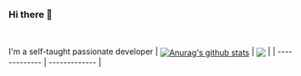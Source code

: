 ### Hi there 👋
<br />

I'm a self-taught passionate developer
| <a href="https://github.com/anuraghazra/github-readme-stats"><img align="center" src="https://github-readme-stats.vercel.app/api?username=dongkcs&show_icons=true&include_all_commits=true&theme=buefy&hide_border=true" alt="Anurag's github stats" /></a> | <a href="https://github.com/anuraghazra/github-readme-stats"><img align="center" src="https://github-readme-stats.vercel.app/api/top-langs/?username=dongkcs&layout=compact&theme=buefy&hide_border=true" /></a> |
| ------------- | ------------- |

<!--
**dongkcs/dongkcs** is a ✨ _special_ ✨ repository because its `README.md` (this file) appears on your GitHub profile.

Here are some ideas to get you started:

- 🔭 I’m currently working on ...
- 🌱 I’m currently learning ...
- 👯 I’m looking to collaborate on ...
- 🤔 I’m looking for help with ...
- 💬 Ask me about ...
- 📫 How to reach me: ...
- 😄 Pronouns: ...
- ⚡ Fun fact: ...
-->
